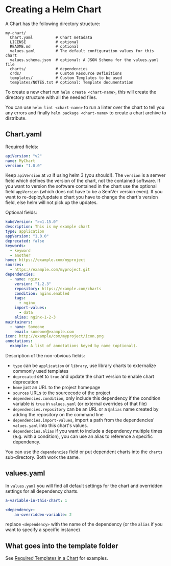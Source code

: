 # Creating a Helm Chart

A Chart has the following directory structure:

```
my-chart/
  Chart.yaml          # Chart metadata
  LICENSE             # optional
  README.md           # optional
  values.yaml         # The default configuration values for this chart
  values.schema.json  # optional: A JSON Schema for the values.yaml file
  charts/             # dependencies
  crds/               # Custom Resource Definitions
  templates/          # Custom Templates to be used
  templates/NOTES.txt # optional: Template documentation
```

To create a new chart run `helm create <chart-name>`, this will create the
directory structure with all the needed files.

You can use `helm lint <chart-name>` to run a linter over the chart to tell you
any errors and finally `helm package <chart-name>` to create a chart archive to
distribute.

## Chart.yaml

Required fields:

```yaml
apiVersion: "v2"
name: MyChart
version: "1.0.0"
```

Keep `apiVersion` at `v2` if using helm 3 (you should!). The `version` is a
semver field which defines the version of the chart, not the contained software.
If you want to version the software contained in the chart use the optional
field `appVersion` (which does not have to be a SemVer version even).
If you want to re-deploy/update a chart you have to change the chart's version
field, else helm will not pick up the updates.

Optional fields:

```yaml
kubeVersion: ">=1.15.0"
description: This is my example chart
type: application
appVersion: "1.0.0"
deprecated: false
keywords:
  - keyword
  - another
home: https://example.com/myproject
sources:
  - https://example.com/myproject.git
dependencies:
  - name: nginx
    version: "1.2.3"
    repository: https://example.com/charts
    condition: nginx.enabled
    tags:
      - nginx
    import-values:
      - data
    alias: nginx-1-2-3
maintainers:
  - name: Someone
    email: someone@example.com
icon: http://example/com/myproject/icon.png
annotations:
  example: A list of annotations keyed by name (optional).
```

Description of the non-obvious fields:
- `type` can be `application` or `library`, use library charts to externalize
  commonly used templates
- `deprecated` set to `true` and update the chart version to enable chart
  deprecation
- `home` just an URL to the project homepage
- `sources` URLs to the sourcecode of the project
- `dependencies.condition`, only include this dependency if the condition
  variable is `true` in `values.yaml` (or external overrides of that file)
- `dependencies.repository` can be an URL or a `@alias` name created by adding
  the repository on the command line
- `dependencies.import-values`, import a path from the dependencies'
  `values.yaml` into this chart's values.
- `dependencies.alias` if you want to include a dependency multiple times (e.g.
  with a condition), you can use an alias to reference a specific dependency.

You can use the `dependencies` field or put dependent charts into the `charts`
sub-directory. Both work the same.

## values.yaml

In `values.yaml` you will find all default settings for the chart and
overridden settings for all dependency charts.

```yaml
a-variable-in-this-chart: 1

<dependency>:
    an-overridden-variable: 2
```

replace `<dependency>` with the name of the dependency (or the `alias` if you
want to specify a specific instance)

## What goes into the template folder

See [Required Templates in a Chart](Required_Templates_in_a_Chart.md) for
examples.